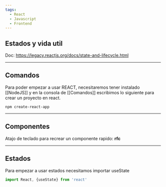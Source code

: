 ```yaml
---
tags:
  - React
  - Javascript
  - Frontend
---
```





## Estados y vida util
Doc: https://legacy.reactjs.org/docs/state-and-lifecycle.html

---
## Comandos

Para poder empezar a usar REACT, necesitaremos tener instalado [[NodeJS]] y en la consola de [[Comandos]] escribimos lo siguiente para crear un proyecto en react.
```shell
npm create-react-app
```



---
## Componentes

Atajo de teclado para recrear un componente rapido: **rfc** 



---
## Estados

Para empezar a usar estados necesitamos importar useState
```jsx
import React, {useState} from 'react'
```



